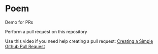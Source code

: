 # Poem
Demo for PRs

Perform a pull request on this repository

Use this video if you need help creating a pull request: [Creating a Simple Github Pull Request](https://www.youtube.com/watch?v=rgbCcBNZcdQ)